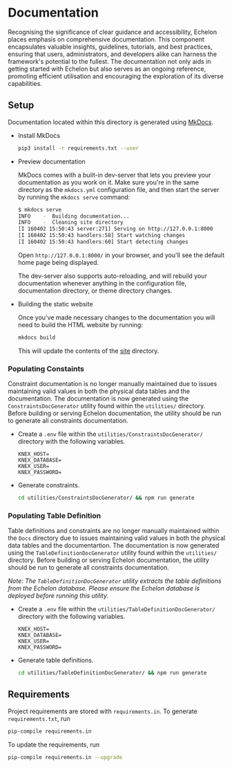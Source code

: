 # Documentation

Recognising the significance of clear guidance and accessibility, Echelon places emphasis on comprehensive documentation. This component encapsulates valuable insights, guidelines, tutorials, and best practices, ensuring that users, administrators, and developers alike can harness the framework's potential to the fullest. The documentation not only aids in getting started with Echelon but also serves as an ongoing reference, promoting efficient utilisation and encouraging the exploration of its diverse capabilities.

## Setup

Documentation located within this directory is generated using [MkDocs](https://www.mkdocs.org/).

- Install MkDocs

  ```bash
  pip3 install -r requirements.txt --user
  ```

- Preview documentation

  MkDocs comes with a built-in dev-server that lets you preview your documentation as you work on it. Make sure you're in the same directory as the `mkdocs.yml` configuration file, and then start the server by running the `mkdocs serve` command:

  ```bash
  $ mkdocs serve
  INFO    -  Building documentation...
  INFO    -  Cleaning site directory
  [I 160402 15:50:43 server:271] Serving on http://127.0.0.1:8000
  [I 160402 15:50:43 handlers:58] Start watching changes
  [I 160402 15:50:43 handlers:60] Start detecting changes
  ```

  Open `http://127.0.0.1:8000/` in your browser, and you'll see the default home page being displayed.

  The dev-server also supports auto-reloading, and will rebuild your documentation whenever anything in the configuration file, documentation directory, or theme directory changes.

- Building the static website

  Once you've made necessary changes to the documentation you will need to build the HTML website by running:

  ```bash
  mkdocs build
  ```

  This will update the contents of the [site](./site) directory.

### Populating Constaints

Constraint documentation is no longer manually maintained due to issues maintaining valid values in both the physical data tables and the documentation. The documentation is now generated using the `ConstraintsDocGenerator` utility found within the `utilities/` directory. Before building or serving Echelon documentation, the utility should be run to generate all constraints documentation.

- Create a `.env` file within the `utilities/ConstraintsDocGenerator/` directory with the following variables.

  ```shell
  KNEX_HOST=
  KNEX_DATABASE=
  KNEX_USER=
  KNEX_PASSWORD=
  ```

- Generate constraints.

  ```bash
  cd utilities/ConstraintsDocGenerator/ && npm run generate
  ```

### Populating Table Definition

Table definitions and constraints are no longer manually maintained within the `Docs` directory due to issues maintaining valid values in both the physical data tables and the documentartion. The documentation is now generated using the `TableDefinitionDocGenerator` utility found within the `utilities/` directory. Before building or serving Echelon documentation, the utility should be run to generate all constraints documentation.

_Note: The `TableDefinitionDocGenerator` utility extracts the table definitions from the Echelon database. Please ensure the Echelon database is deployed before running this utility._

- Create a `.env` file within the `utilities/TableDefinitionDocGenerator/` directory with the following variables.

  ```shell
  KNEX_HOST=
  KNEX_DATABASE=
  KNEX_USER=
  KNEX_PASSWORD=
  ```

- Generate table definitions.

  ```bash
  cd utilities/TableDefinitionDocGenerator/ && npm run generate
  ```

## Requirements

Project requirements are stored with `requirements.in`. To generate `requirements.txt`, run

```bash
pip-compile requirements.in
```

To update the requirements, run

```bash
pip-compile requirements.in --upgrade
```
